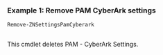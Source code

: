 ### Example 1: Remove PAM CyberArk settings
```powershell
Remove-ZNSettingsPamCyberark
```

```output

```

This cmdlet deletes PAM - CyberArk Settings.
